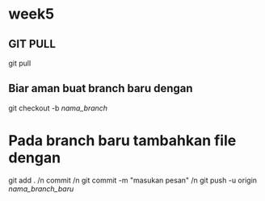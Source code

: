 # week5
## GIT PULL
git pull
## Biar aman buat branch baru dengan
git checkout -b *nama_branch*

# Pada branch baru tambahkan file dengan
git add . /n
commit /n
git commit -m "masukan pesan" /n
git push -u origin *nama_branch_baru*

